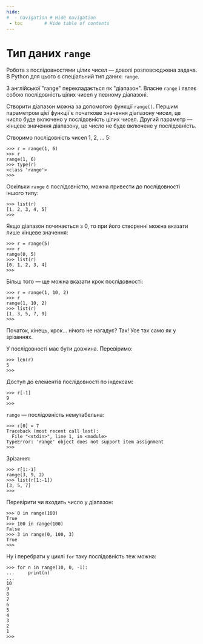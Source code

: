 ```yaml
---
hide:
#  - navigation # Hide navigation
 - toc        # Hide table of contents
---
```


# Тип даних `range`

Робота з послідовностями цілих чисел — доволі розповсюджена задача. 
В Python для цього є спеціальний тип даних: `range`. 

З англійської "range" перекладається як "діапазон". 
Власне `range` і являє собою послідовність цілих чисел у певному діапазоні. 

Створити діапазон можна за допомогою функції `range()`. 
Першим параметром цієї функції є початкове значення діапазону чисел, це число буде включено у послідовність цілих чисел. 
Другий параметр — кінцеве значення діапазону, це число не буде включене у послідовність.

Створимо послідовність чисел 1, 2, ... 5:

	>>> r = range(1, 6)
	>>> r
	range(1, 6)
	>>> type(r)
	<class 'range'>
	>>>
	
Оскільки `range` є послідовністю, можна привести до послідовності іншого типу:

	>>> list(r)
	[1, 2, 3, 4, 5]
	>>>
	
Якщо діапазон починається з 0, то при його створенні можна вказати лише кінцеве значення:

	>>> r = range(5)
	>>> r
	range(0, 5)
	>>> list(r)
	[0, 1, 2, 3, 4]
	>>>
	
Більш того — ще можна вказати крок послідовності: 

	>>> r = range(1, 10, 2)
	>>> r
	range(1, 10, 2)
	>>> list(r)
	[1, 3, 5, 7, 9]
	>>>
	
Початок, кінець, крок... нічого не нагадує? 
Так! Усе так само як у зрізаннях. 
	
У послідовності має бути довжина. Перевіримо:

	>>> len(r)
	5
	>>>
	
Доступ до елементів послідовності по індексам:

	>>> r[-1]
	9
	>>>
	
`range` — послідовність немутабельна:

	>>> r[0] = 7
	Traceback (most recent call last):
	  File "<stdin>", line 1, in <module>
	TypeError: 'range' object does not support item assignment
	>>>
	
Зрізання:

	>>> r[1:-1]
	range(3, 9, 2)
	>>> list(r[1:-1])
	[3, 5, 7]
	>>>
	
Перевірити чи входить число у діапазон:

	>>> 0 in range(100)
	True
	>>> 100 in range(100)
	False
	>>> 3 in range(0, 100, 3)
	True
	>>>

Ну і перебрати у циклі `for` таку послідовність теж можна:

	>>> for n in range(10, 0, -1):
	...     print(n)
	...
	10
	9
	8
	7
	6
	5
	4
	3
	2
	1
	>>>
